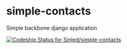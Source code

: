 simple-contacts
===============

Simple backbone django application

[ ![Codeship Status for Sinled/simple-contacts](https://www.codeship.io/projects/7aa73380-2a15-0132-516a-4a00156bbeba/status)](https://www.codeship.io/projects/38157)

